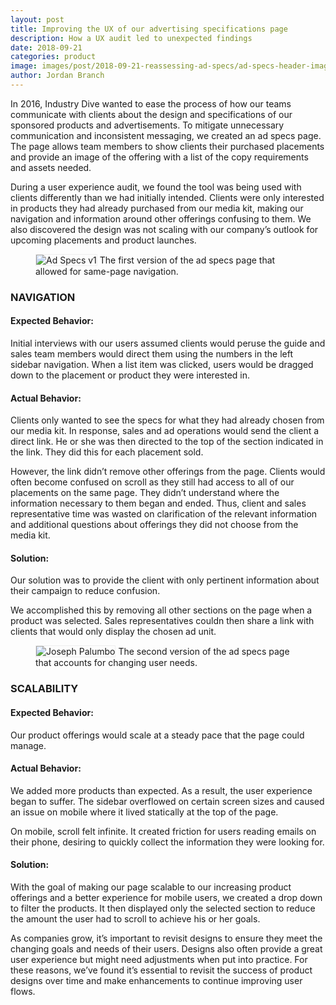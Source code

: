 ```yaml
---
layout: post 
title: Improving the UX of our advertising specifications page
description: How a UX audit led to unexpected findings
date: 2018-09-21
categories: product
image: images/post/2018-09-21-reassessing-ad-specs/ad-specs-header-image.jpg
author: Jordan Branch
---
```


In 2016, Industry Dive wanted to ease the process of how our teams communicate with clients about the design and specifications of our sponsored products and advertisements. To mitigate unnecessary communication and inconsistent messaging, we created an ad specs page. The page allows team members to show clients their purchased placements and provide an image of the offering with a list of the copy requirements and assets needed.

During a user experience audit, we found the tool was being used with clients differently than we had initially intended. Clients were only interested in products they had already purchased from our media kit, making our navigation and information around other offerings confusing to them. We also discovered the design was not scaling with our company’s outlook for upcoming placements and product launches.

<figure class="image">
	<img src="{{ site.url }}/images/post/2018-09-21-reassessing-ad-specs/ad-specs-v1.jpg" alt="Ad Specs v1" style="border: 1px solid #eee;"/>
	<span class="caption">The first version of the ad specs page that allowed for same-page navigation.</span>
</figure>

### NAVIGATION

#### Expected Behavior:

Initial interviews with our users assumed clients would peruse the guide and sales team members would direct them using the numbers in the left sidebar navigation. When a list item was clicked, users would be dragged down to the placement or product they were interested in.

#### Actual Behavior:

Clients only wanted to see the specs for what they had already chosen from our media kit. In response, sales and ad operations would send the client a direct link. He or she was then directed to the top of the section indicated in the link. They did this for each placement sold.

However, the link didn’t remove other offerings from the page. Clients would often become confused on scroll as they still had access to all of our placements on the same page. They didn’t understand where the information necessary to them began and ended. Thus, client and sales representative time was wasted on clarification of the relevant information and additional questions about offerings they did not choose from the media kit.

#### Solution:

Our solution was to provide the client with only pertinent information about their campaign to reduce confusion.

We accomplished this by removing all other sections on the page when a product was selected. Sales representatives couldn then share a link with clients that would only display the chosen ad unit.

<figure class="image">
	<img src="{{ site.url }}/images/post/2018-09-21-reassessing-ad-specs/ad-specs-v2.jpg" alt="Joseph Palumbo" style="border: 1px solid #eee;"/>
	<span class="caption">The second version of the ad specs page that accounts for changing user needs.</span>
</figure>

### SCALABILITY

#### Expected Behavior:

Our product offerings would scale at a steady pace that the page could manage.

#### Actual Behavior:

We added more products than expected. As a result, the user experience began to suffer. The sidebar overflowed on certain screen sizes and caused an issue on mobile where it lived statically at the top of the page.

On mobile, scroll felt infinite. It created friction for users reading emails on their phone, desiring to quickly collect the information they were looking for.

#### Solution:

With the goal of making our page scalable to our increasing product offerings and a better experience for mobile users, we created a drop down to filter the products. It then displayed only the selected section to reduce the amount the user had to scroll to achieve his or her goals.

As companies grow, it’s important to revisit designs to ensure they meet the changing goals and needs of their users. Designs also often provide a great user experience but might need adjustments when put into practice. For these reasons, we’ve found it’s essential to revisit the success of product designs over time and make enhancements to continue improving user flows.